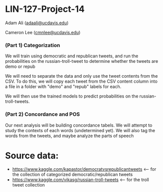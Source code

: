 # LIN-127-Project-14

Adam Ali (adaali@ucdavis.edu)

Cameron Lee (cmnlee@ucdavis.edu)

### (Part 1) Categorization

We will train using democratic and republican tweets, and run the probabilities on the russian-troll-tweet to determine whether the tweets are demo or repub

We will need to separate the data and only use the tweet contents from the CSV. To do this, we will copy each tweet from the CSV content column into a file in a folder with "demo" and "repub" labels for each.

We will then use the trained models to predict probabilities on the russian-troll-tweets. 

### (Part 2) Concordance and POS

Our next analysis will be building concordance tabels. We will attempt to study the contexts of each words (undetermined yet). We will also tag the words from the tweets, and maybe analyze the parts of speech

# Source data:

- https://www.kaggle.com/kapastor/democratvsrepublicantweets <-- for the collection of categorized democratic/republican tweets
- https://www.kaggle.com/vikasg/russian-troll-tweets <-- for the troll tweet collection

